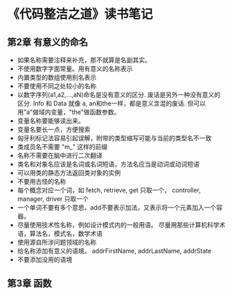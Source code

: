 # 《代码整洁之道》读书笔记
## 第2章 有意义的命名
* 如果名称需要注释来补充，那不就算是名副其实。
* 不使用数字字面常量。用有意义的名称表示
* 内置类型的数组使用别名表示
* 不要使用不同之处较小的名称
* 以数字序列(a1,a2,...,aN)命名是没有意义的区分. 废话是另外一种没有意义的区分. Info 和 Data 就像 a, an和the一样，都是意义含混的废话. 但可以用"a"做域内变量，"the"做函数参数。
* 变量名称要能够读出来。
* 变量名要长一点，方便搜索
* 匈牙利标记法容易引起误解，附带的类型缩写可能与当前的类型名不一致
* 类成员名不需要 "m_" 这样的前缀
* 名称不需要在脑中进行二次翻译
* 类名和对象名应该是名词或名词短语，方法名应当是动词或动词短语
* 可以用类的静态方法返回类对象的实例
* 不要用古怪的名称
* 每个概念对应一个词，如 fetch, retrieve, get 只取一个， controller, manager, driver 只取一个
* 一个单词不要有多个意思，add不要表示加法，又表示将一个元素加入一个容器。
* 尽量使用技术性名称，例如设计模式内的一般用语。 尽量用那些计算机科学术语，算法名，模式名，数学术语
* 使用源自所涉问题领域的名称
* 给名称添加有意义的语境。 addrFirstName, addrLastName, addrState
* 不要添加没用的语境

## 第3章 函数

